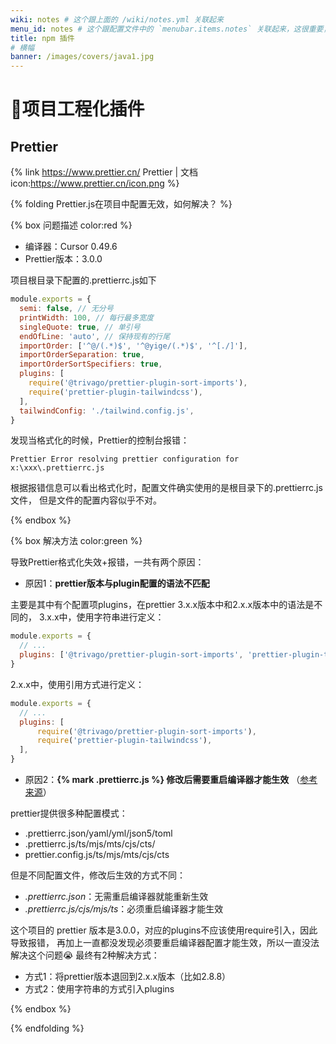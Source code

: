 ```yaml
---
wiki: notes # 这个跟上面的 /wiki/notes.yml 关联起来
menu_id: notes # 这个跟配置文件中的 `menubar.items.notes` 关联起来，这很重要，如果没有这个，就像普通的wiki项目一样了
title: npm 插件
# 横幅
banner: /images/covers/java1.jpg 
---
```


# 🌉项目工程化插件

## Prettier

{% link https://www.prettier.cn/ Prettier | 文档 icon:https://www.prettier.cn/icon.png %}

{% folding Prettier.js在项目中配置无效，如何解决？ %} 

{% box 问题描述 color:red %}

- 编译器：Cursor 0.49.6
- Prettier版本：3.0.0

项目根目录下配置的.prettierrc.js如下
```js .prettierrc.js
module.exports = {
  semi: false, // 无分号
  printWidth: 100, // 每行最多宽度
  singleQuote: true, // 单引号
  endOfLine: 'auto', // 保持现有的行尾
  importOrder: ['^@/(.*)$', '^@yige/(.*)$', '^[./]'],
  importOrderSeparation: true,
  importOrderSortSpecifiers: true,
  plugins: [
    require('@trivago/prettier-plugin-sort-imports'),
    require('prettier-plugin-tailwindcss'),
  ],
  tailwindConfig: './tailwind.config.js',
}
```

发现当格式化的时候，Prettier的控制台报错：

```shell
Prettier Error resolving prettier configuration for x:\xxx\.prettierrc.js
```

根据报错信息可以看出格式化时，配置文件确实使用的是根目录下的.prettierrc.js文件，
但是文件的配置内容似乎不对。

{% endbox %}

{% box 解决方法 color:green %}

导致Prettier格式化失效+报错，一共有两个原因：

- 原因1：**prettier版本与plugin配置的语法不匹配**

主要是其中有个配置项plugins，在prettier 3.x.x版本中和2.x.x版本中的语法是不同的，
3.x.x中，使用字符串进行定义：
```js
module.exports = {
  // ...
  plugins: ['@trivago/prettier-plugin-sort-imports', 'prettier-plugin-tailwindcss'],
}
```
2.x.x中，使用引用方式进行定义：
```js
module.exports = {
  // ...
  plugins: [
      require('@trivago/prettier-plugin-sort-imports'),
      require('prettier-plugin-tailwindcss'),
  ],
}
```

- 原因2：**{% mark .prettierrc.js %} 修改后需要重启编译器才能生效** （<a href="https://segmentfault.com/q/1010000044571262">参考来源</a>）

prettier提供很多种配置模式：
- .prettierrc.json/yaml/yml/json5/toml
- .prettierrc.js/ts/mjs/mts/cjs/cts/
- prettier.config.js/ts/mjs/mts/cjs/cts

但是不同配置文件，修改后生效的方式不同：
- _.prettierrc.json_：无需重启编译器就能重新生效
- _.prettierrc.js/cjs/mjs/ts_：必须重启编译器才能生效

这个项目的 prettier 版本是3.0.0，对应的plugins不应该使用require引入，因此导致报错，
再加上一直都没发现必须要重启编译器配置才能生效，所以一直没法解决这个问题😭
最终有2种解决方式：
- 方式1：将prettier版本退回到2.x.x版本（比如2.8.8）
- 方式2：使用字符串的方式引入plugins

{% endbox %}

{% endfolding %}
